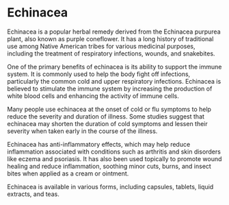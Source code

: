 # Echinacea

Echinacea is a popular herbal remedy derived from the Echinacea purpurea plant, also known as purple coneflower. It has a long history of traditional use among Native American tribes for various medicinal purposes, including the treatment of respiratory infections, wounds, and snakebites.

One of the primary benefits of echinacea is its ability to support the immune system. It is commonly used to help the body fight off infections, particularly the common cold and upper respiratory infections. Echinacea is believed to stimulate the immune system by increasing the production of white blood cells and enhancing the activity of immune cells.

Many people use echinacea at the onset of cold or flu symptoms to help reduce the severity and duration of illness. Some studies suggest that echinacea may shorten the duration of cold symptoms and lessen their severity when taken early in the course of the illness.

Echinacea has anti-inflammatory effects, which may help reduce inflammation associated with conditions such as arthritis and skin disorders like eczema and psoriasis. It has also been used topically to promote wound healing and reduce inflammation, soothing minor cuts, burns, and insect bites when applied as a cream or ointment.

Echinacea is available in various forms, including capsules, tablets, liquid extracts, and teas.
